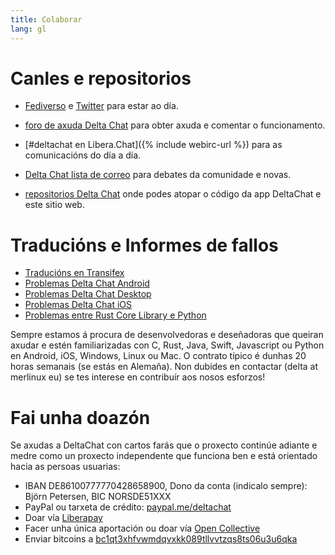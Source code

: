 ```yaml
---
title: Colaborar
lang: gl
---
```


# Canles e repositorios

- [Fediverso](https://chaos.social/web/@delta) e
  [Twitter](https://twitter.com/delta_chat) para estar ao día.

- [foro de axuda Delta Chat](https://support.delta.chat) para obter
  axuda e comentar o funcionamento.

- [#deltachat en Libera.Chat]({% include webirc-url %}) para as comunicacións do día a día.

- [Delta Chat lista de
  correo](https://lists.codespeak.net/postorius/lists/delta.codespeak.net/) 
  para debates da comunidade e novas.

- [repositorios Delta Chat](https://github.com/deltachat/) onde podes 
  atopar o código da app DeltaChat e este sitio web.

# Traducións e Informes de fallos

- [Traducións en Transifex](https://www.transifex.com/delta-chat/public/)
- [Problemas Delta Chat Android](https://github.com/deltachat/deltachat-android/issues)
- [Problemas Delta Chat Desktop](https://github.com/deltachat/deltachat-desktop/issues)
- [Problemas Delta Chat iOS](https://github.com/deltachat/deltachat-ios/issues)
- [Problemas entre Rust Core Library e Python](https://github.com/deltachat/deltachat-core-rust/issues)

Sempre estamos á procura de desenvolvedoras e deseñadoras que queiran axudar e estén familiarizadas con
C, Rust, Java, Swift, Javascript ou Python en Android, iOS, Windows, Linux ou Mac.
O contrato típico é dunhas 20 horas semanais (se estás en Alemaña).
Non dubides en contactar (delta at merlinux eu) se tes interese en contribuír aos nosos esforzos!


# Fai unha doazón 

Se axudas a DeltaChat con cartos farás que o proxecto continúe adiante e medre como un proxecto independente que funciona ben e está orientado hacia as persoas usuarias:

- IBAN DE86100777770428658900, Dono da conta (indicalo sempre): Björn Petersen, BIC NORSDE51XXX
- PayPal ou tarxeta de crédito: [paypal.me/deltachat](https://paypal.me/deltachat/20)
- Doar vía [Liberapay](https://liberapay.com/delta.chat/)
- Facer unha única aportación ou doar vía [Open Collective](https://opencollective.com/delta-chat/donate)
- Enviar bitcoins a [bc1qt3xhfvwmdqvxkk089tllvvtzqs8ts06u3u6qka](bitcoin:bc1qt3xhfvwmdqvxkk089tllvvtzqs8ts06u3u6qka)
